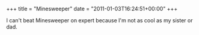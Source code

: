 +++
title = "Minesweeper"
date = "2011-01-03T16:24:51+00:00"
+++

I can't beat Minesweeper on expert because I'm not as cool as my sister or dad.
			